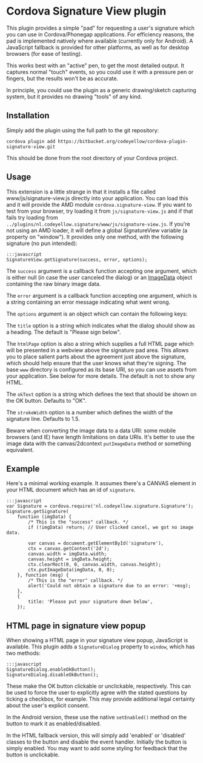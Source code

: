 Cordova Signature View plugin
=============================

This plugin provides a simple "pad" for requesting a user's signature
which you can use in Cordova/Phonegap applications.  For efficiency
reasons, the pad is implemented natively where available (currently
only for Android).  A JavaScript fallback is provided for other
platforms, as well as for desktop browsers (for ease of testing).

This works best with an "active" pen, to get the most detailed output.
It captures normal "touch" events, so you could use it with a pressure
pen or fingers, but the results won't be as accurate.

In principle, you could use the plugin as a generic drawing/sketch
capturing system, but it provides no drawing "tools" of any kind.

Installation
------------

Simply add the plugin using the full path to the git repository:

	cordova plugin add https://bitbucket.org/codeyellow/cordova-plugin-signature-view.git

This should be done from the root directory of your Cordova project.

Usage
-----

This extension is a little strange in that it installs a file called
www/js/signature-view.js directly into your application.  You can load
this and it will provide the AMD module `cordova.signature-view`.  If
you want to test from your browser, try loading it from
`js/signature-view.js` and if that fails try loading from
`../plugins/nl.codeyellow.signature/www/js/signature-view.js`.
If you're not using an AMD loader, it will define a global SignatureView
variable (a property on "window").  It provides only one method, with
the following signature (no pun intended):

	:::javascript
	SignatureView.getSignature(success, error, options);

The `success` argument is a callback function accepting one argument,
which is either null (in case the user canceled the dialog) or an
[ImageData](http://www.w3.org/html/wg/drafts/2dcontext/html5_canvas/#imagedata)
object containing the raw binary image data.

The `error` argument is a callback function accepting one argument,
which is a string containing an error message indicating what went
wrong.

The `options` argument is an object which can contain the following
keys:

The `title` option is a string which indicates what the dialog should
show as a heading.  The default is "Please sign below".

The `htmlPage` option is also a string which supplies a full HTML page
which will be presented in a webview above the signature pad area.
This allows you to place salient parts about the agreement just above
the signature, which should help ensure that the user knows what
they're signing.  The base `www` directory is configured as its base
URI, so you can use assets from your application.  See below for more
details.  The default is not to show any HTML.

The `okText` option is a string which defines the text that should be
shown on the OK button.  Defaults to "OK".

The `strokeWidth` option is a number which defines the width of the
signature line.  Defaults to 1.5.

Beware when converting the image data to a data URI: some mobile
browsers (and IE) have length limitations on data URIs.  It's better
to use the image data with the canvas/2dcontext `putImageData` method
or something equivalent.

Example
-------

Here's a minimal working example.  It assumes there's a CANVAS element
in your HTML document which has an id of `signature`.

	:::javascript
	var Signature = cordova.require('nl.codeyellow.signature.Signature');
	Signature.getSignature(
		function (imgData) {
			/* This is the "success" callback. */
			if (!imgData) return; // User clicked cancel, we got no image data.
	
			var canvas = document.getElementById('signature'),
			ctx = canvas.getContext('2d');
			canvas.width = imgData.width;
			canvas.height = imgData.height;
			ctx.clearRect(0, 0, canvas.width, canvas.height);
			ctx.putImageData(imgData, 0, 0);
		}, function (msg) {
			/* This is the "error" callback. */
			alert('Could not obtain a signature due to an error: '+msg);
		},
		{
			title: 'Please put your signature down below',
		});

HTML page in signature view popup
---------------------------------

When showing a HTML page in your signature view popup, JavaScript is
available.  This plugin adds a `SignatureDialog` property to `window`,
which has two methods:

	:::javascript
	SignatureDialog.enableOkButton();
	SignatureDialog.disableOkButton();

These make the OK button clickable or unclickable, respectively.  This
can be used to force the user to explicitly agree with the stated
questions by ticking a checkbox, for example.  This may provide
additional legal certainty about the user's explicit consent.

In the Android version, these use the native `setEnabled()` method on
the button to mark it as enabled/disabled.

In the HTML fallback version, this will simply add 'enabled' or
'disabled' classes to the button and disable the event handler.
Initially the button is simply enabled.  You may want to add some
styling for feedback that the button is unclickable.
